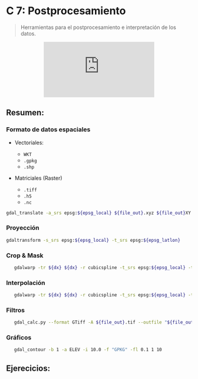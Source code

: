 # C 7: Postprocesamiento

> Herramientas para el postprocesamiento e interpretación de los datos.

<center><iframe max-width="400" aspect-ratio="0.5625" src="https://www.youtube.com/embed/MUQfKFzIOeU" frameborder="0" allow="accelerometer; autoplay; encrypted-media; gyroscope; picture-in-picture" 
allowfullscreen>
</iframe></center>


## Resumen:

### Formato de datos espaciales

+ Vectoriales:
	- ``WKT``
	- ``.gpkg ``
	- ``.shp ``

+ Matriciales (Raster)
	- ``.tiff``
	- ``.h5``
	- ``.nc``


```bash
gdal_translate -a_srs epsg:${epsg_local} ${file_out}.xyz ${file_out}XY.tif
```

### Proyección

```bash
gdaltransform -s_srs epsg:${epsg_local} -t_srs epsg:${epsg_latlon}
```


### Crop & Mask

```bash
   gdalwarp -tr ${dx} ${dx} -r cubicspline -t_srs epsg:${epsg_local} -te ${xini2} ${yini2} ${xfin2} ${yfin2} ${inp_dem} ${dem_file}
```

### Interpolación 

```bash
   gdalwarp -tr ${dx} ${dx} -r cubicspline -t_srs epsg:${epsg_local} -te ${xini2} ${yini2} ${xfin2} ${yfin2} ${inp_dem} ${dem_file}
```

### Filtros

```bash
   gdal_calc.py --format GTiff -A ${file_out}.tif --outfile "${file_out}BG.tif" --calc "A + ${BG}" 
```

### Gráficos

```bash
   gdal_contour -b 1 -a ELEV -i 10.0 -f "GPKG" -fl 0.1 1 10

```


## Ejerecicios:



